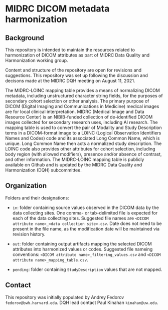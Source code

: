 # MIDRC DICOM metadata harmonization

## Background

This repository is intended to maintain the resources related to harmonization of DICOM attributes as part of MIDRC Data Quality and Harmonization working group.

Content and structure of the repository are open for revisions and suggestions. This repository was set up following the discussion and decisons made at the MIDRC DQH meeting on August 11, 2021.

The MIDRC-LOINC mapping table provides a means of normalizing DICOM metadata, including unstructured character string fields, for the purposes of secondary cohort selection or other analysis. The primary purpose of DICOM (Digital Imaging and Communications in Medicine) medical images are for local clinical interpretation. MIDRC (Medical Image and Data Resource Center) is an NIBIB-funded collection of de-identified DICOM images collected for secondary research uses, including AI research. The mapping table is used to convert the pair of Modality and Study Description terms in a DICOM-format image to a LOINC (Logical Observation Identifiers Names and Codes) code and its associated Long Common Name, which is unique. Long Common Name then acts a normalized study description. The LOINC code also provides other attributes for cohort selection, including body region (with allowed modifiers), presence and/or absence of contrast, and other information. The MIDRC-LOINC mapping table is publicly available on Github and is updated by the MIDRC Data Quality and Harmonization (DQH) subcommittee.

## Organization

Folders and their designations:

* `in`: folder containing source values observed in the DICOM data by the data collecting sites. One comma- or tab-delimited file is expected for each of the data collecting sites. Suggested file names are `<DICOM attribute name>_<data collection site>.csv`. Date does not need to be present in the file name, as the modification date will be maintained via revision history.

* `out`: folder containing output artifacts mapping the selected DICOM attributes into harmonized values or codes. Suggested file nameing conventions: `<DICOM attribute name>_filtering_values.csv` and `<DICOM attribute name>_mapping_table.csv`.

* `pending`: folder containing `StudyDescription` values that are not mapped.

## Contact

This repository was initially populated by Andrey Fedorov `fedorov@bwh.harvard.edu`. DQH lead contact Paul Kinahan `kinahan@uw.edu`.
